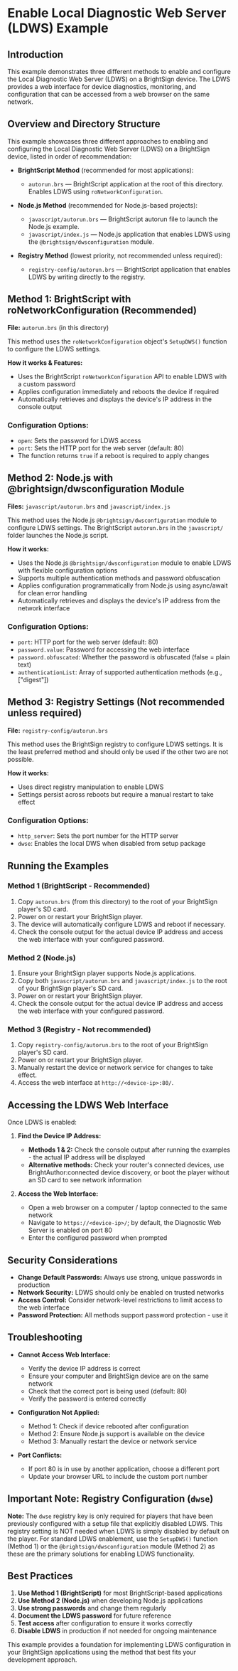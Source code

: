 # Enable Local Diagnostic Web Server (LDWS) Example

## Introduction

This example demonstrates three different methods to enable and configure the Local Diagnostic Web Server (LDWS) on a BrightSign device. The LDWS provides a web interface for device diagnostics, monitoring, and configuration that can be accessed from a web browser on the same network.

## Overview and Directory Structure

This example showcases three different approaches to enabling and configuring the Local Diagnostic Web Server (LDWS) on a BrightSign device, listed in order of recommendation:

- **BrightScript Method** (recommended for most applications):
  - `autorun.brs` — BrightScript application at the root of this directory. Enables LDWS using `roNetworkConfiguration`.

- **Node.js Method** (recommended for Node.js-based projects):
  - `javascript/autorun.brs` — BrightScript autorun file to launch the Node.js example.
  - `javascript/index.js` — Node.js application that enables LDWS using the `@brightsign/dwsconfiguration` module.

- **Registry Method** (lowest priority, not recommended unless required):
  - `registry-config/autorun.brs` — BrightScript application that enables LDWS by writing directly to the registry.

## Method 1: BrightScript with roNetworkConfiguration (**Recommended**)

**File:** `autorun.brs` (in this directory)

This method uses the `roNetworkConfiguration` object's `SetupDWS()` function to configure the LDWS settings.

**How it works & Features:**
- Uses the BrightScript `roNetworkConfiguration` API to enable LDWS with a custom password
- Applies configuration immediately and reboots the device if required
- Automatically retrieves and displays the device's IP address in the console output

### Configuration Options:
- `open`: Sets the password for LDWS access
- `port`: Sets the HTTP port for the web server (default: 80)
- The function returns `true` if a reboot is required to apply changes

## Method 2: Node.js with @brightsign/dwsconfiguration Module

**Files:** `javascript/autorun.brs` and `javascript/index.js`

This method uses the Node.js `@brightsign/dwsconfiguration` module to configure LDWS settings. The BrightScript `autorun.brs` in the `javascript/` folder launches the Node.js script.

**How it works:**
- Uses the Node.js `@brightsign/dwsconfiguration` module to enable LDWS with flexible configuration options
- Supports multiple authentication methods and password obfuscation
- Applies configuration programmatically from Node.js using async/await for clean error handling
- Automatically retrieves and displays the device's IP address from the network interface

### Configuration Options:
- `port`: HTTP port for the web server (default: 80)
- `password.value`: Password for accessing the web interface
- `password.obfuscated`: Whether the password is obfuscated (false = plain text)
- `authenticationList`: Array of supported authentication methods (e.g., ["digest"])

## Method 3: Registry Settings (**Not recommended unless required**)

**File:** `registry-config/autorun.brs`

This method uses the BrightSign registry to configure LDWS settings. It is the least preferred method and should only be used if the other two are not possible.

**How it works:**
- Uses direct registry manipulation to enable LDWS
- Settings persist across reboots but require a manual restart to take effect

### Configuration Options:
- `http_server`: Sets the port number for the HTTP server
- `dwse`: Enables the local DWS when disabled from setup package

## Running the Examples

### Method 1 (BrightScript - Recommended)
1. Copy `autorun.brs` (from this directory) to the root of your BrightSign player's SD card.
2. Power on or restart your BrightSign player.
3. The device will automatically configure LDWS and reboot if necessary.
4. Check the console output for the actual device IP address and access the web interface with your configured password.

### Method 2 (Node.js)
1. Ensure your BrightSign player supports Node.js applications.
2. Copy both `javascript/autorun.brs` and `javascript/index.js` to the root of your BrightSign player's SD card.
3. Power on or restart your BrightSign player.
4. Check the console output for the actual device IP address and access the web interface with your configured password.

### Method 3 (Registry - Not recommended)
1. Copy `registry-config/autorun.brs` to the root of your BrightSign player's SD card.
2. Power on or restart your BrightSign player.
3. Manually restart the device or network service for changes to take effect.
4. Access the web interface at `http://<device-ip>:80/`.

## Accessing the LDWS Web Interface

Once LDWS is enabled:

1. **Find the Device IP Address:**
   - **Methods 1 & 2:** Check the console output after running the examples - the actual IP address will be displayed
   - **Alternative methods:** Check your router's connected devices, use BrightAuthor:connected device discovery, or boot the player without an SD card to see network information

2. **Access the Web Interface:**
   - Open a web browser on a computer / laptop connected to the same network  
   - Navigate to `https://<device-ip>/`; by default, the Diagnostic Web Server is enabled on port 80
   - Enter the configured password when prompted

## Security Considerations

- **Change Default Passwords:** Always use strong, unique passwords in production
- **Network Security:** LDWS should only be enabled on trusted networks
- **Access Control:** Consider network-level restrictions to limit access to the web interface
- **Password Protection:** All methods support password protection - use it

## Troubleshooting

- **Cannot Access Web Interface:**
  - Verify the device IP address is correct
  - Ensure your computer and BrightSign device are on the same network
  - Check that the correct port is being used (default: 80)
  - Verify the password is entered correctly

- **Configuration Not Applied:**
  - Method 1: Check if device rebooted after configuration
  - Method 2: Ensure Node.js support is available on the device
  - Method 3: Manually restart the device or network service

- **Port Conflicts:**
  - If port 80 is in use by another application, choose a different port
  - Update your browser URL to include the custom port number

## Important Note: Registry Configuration (`dwse`)

**Note:** The `dwse` registry key is only required for players that have been previously configured with a setup file that explicitly disabled LDWS. This registry setting is NOT needed when LDWS is simply disabled by default on the player. For standard LDWS enablement, use the `SetupDWS()` function (Method 1) or the `@brightsign/dwsconfiguration` module (Method 2) as these are the primary solutions for enabling LDWS functionality.

## Best Practices

1. **Use Method 1 (BrightScript)** for most BrightScript-based applications
2. **Use Method 2 (Node.js)** when developing Node.js applications
3. **Use strong passwords** and change them regularly
4. **Document the LDWS password** for future reference
5. **Test access** after configuration to ensure it works correctly
6. **Disable LDWS** in production if not needed for ongoing maintenance

This example provides a foundation for implementing LDWS configuration in your BrightSign applications using the method that best fits your development approach.
